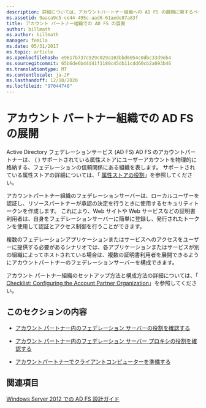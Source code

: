 ```yaml
---
description: 詳細については、アカウントパートナー組織への AD FS の展開に関するページを参照してください。
ms.assetid: 9aaca9c5-ce44-495c-aad6-61aede87a83f
title: アカウント パートナー組織での AD FS の展開
author: billmath
ms.author: billmath
manager: femila
ms.date: 05/31/2017
ms.topic: article
ms.openlocfilehash: e9617b737c929c029a103bbd6054c0dbc33d9eb4
ms.sourcegitcommit: 65b6de6b44d41f1180c45db11cdd60cb2a093b46
ms.translationtype: MT
ms.contentlocale: ja-JP
ms.lasthandoff: 12/10/2020
ms.locfileid: "97044740"
---
```

# <a name="deploying-ad-fs-in-the-account-partner-organization"></a>アカウント パートナー組織での AD FS の展開

Active Directory フェデレーションサービス (AD FS) AD FS のアカウントパートナーは、 \( \) サポートされている属性ストアにユーザーアカウントを物理的に格納する、フェデレーションの信頼関係にある組織を表します。 サポートされている属性ストアの詳細については、「 [属性ストアの役割](../../ad-fs/technical-reference/The-Role-of-Attribute-Stores.md)」を参照してください。

アカウントパートナー組織のフェデレーションサーバーは、ローカルユーザーを認証し、リソースパートナーが承認の決定を行うときに使用するセキュリティトークンを作成します。 これにより、Web サイトや Web サービスなどの証明書利用者は、自身をフェデレーションサーバーに簡単に登録し、発行されたトークンを使用して認証とアクセス制御を行うことができます。

複数のフェデレーションアプリケーションまたはサービスへのアクセスをユーザーに提供する必要があるシナリオでは、各アプリケーションまたはサービスが別の組織によってホストされている場合は、複数の証明書利用者を展開できるようにアカウントパートナーのフェデレーションサーバーを構成できます。

アカウント パートナー組織のセットアップ方法と構成方法の詳細については、「 [Checklist: Configuring the Account Partner Organization](../../ad-fs/deployment/Checklist--Configuring-the-Account-Partner-Organization.md)」を参照してください。

## <a name="in-this-section"></a>このセクションの内容

-   [アカウント パートナー内のフェデレーション サーバーの役割を確認する](Review-the-Role-of-the-Federation-Server-in-the-Account-Partner.md)

-   [アカウント パートナー内のフェデレーション サーバー プロキシの役割を確認する](Review-the-Role-of-the-Federation-Server-Proxy-in-the-Account-Partner.md)

-   [アカウントパートナーでクライアントコンピューターを準備する](Prepare-Client-Computers-in-the-Account-Partner.md)

## <a name="see-also"></a>関連項目
[Windows Server 2012 での AD FS 設計ガイド](AD-FS-Design-Guide-in-Windows-Server-2012.md)
